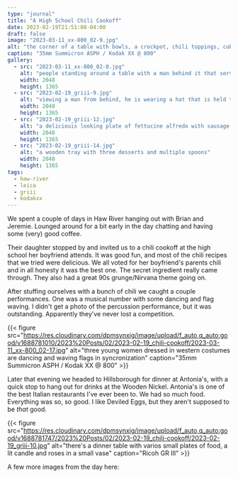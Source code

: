 ```yaml
---
type: "journal"
title: "A High School Chili Cookoff"
date: 2023-02-19T21:51:08-04:00
draft: false
image: "2023-03-11_xx-800_02-9.jpg"
alt: "the corner of a table with bowls, a crockpot, chili toppings, cubes of cornbread and a list of ingredients"
caption: "35mm Summicron ASPH / Kodak XX @ 800"
gallery:
  - src: "2023-03-11_xx-800_02-8.jpg"
    alt: "people standing around a table with a man behind it that serves chili. the man is eating a bowl of the chili himself"
    width: 2048
    height: 1365
  - src: "2023-02-19_griii-9.jpg"
    alt: "viewing a man from behind, he is wearing a hat that is held together with a string"
    width: 2048
    height: 1365
  - src: "2023-02-19_griii-12.jpg"
    alt: "a deliciouis looking plate of fettucine alfredo with sausage. there is a ball of fresh mozzarella on top"
    width: 2048
    height: 1365
  - src: "2023-02-19_griii-14.jpg"
    alt: "a wooden tray with three desserts and multiple spoons"
    width: 2048
    height: 1365
tags:
  - haw-river
  - leica
  - griii
  - kodakxx
---
```


We spent a couple of days in Haw River hanging out with Brian and Jeremie. Lounged around for a bit early in the day chatting and having some (very) good coffee.

Their daughter stopped by and invited us to a chili cookoff at the high school her boyfriend attends. It was good fun, and most of the chili recipes that we tried were delicious. We all voted for her boyfriend's parents chili and in all honesty it was the best one. The secret ingredient really came through. They also had a great 90s grunge/Nirvana theme going on.

After stuffing ourselves with a bunch of chili we caught a couple performances. One was a musical number with some dancing and flag waving. I didn't get a photo of the percussion performance, but it was outstanding. Apparently they've never lost a competition.

{{< figure src="https://res.cloudinary.com/dpmsynxig/image/upload/f_auto,q_auto:good/v1688781010/2023%20Posts/02/2023-02-19_chili-cookoff/2023-03-11_xx-800_02-17.jpg" alt="three young women dressed in western costumes are dancing and waving flags in syncronization" caption="35mm Summicron ASPH / Kodak XX @ 800" >}}

Later that evening we headed to Hillsborough for dinner at Antonia's, with a quick stop to hang out for drinks at the Wooden Nickel. Antonia's is one of the best Italian restaurants I've ever been to. We had so much food. Everything was so, so good. I like Deviled Eggs, but they aren't supposed to be _that_ good.

{{< figure src="https://res.cloudinary.com/dpmsynxig/image/upload/f_auto,q_auto:good/v1688781747/2023%20Posts/02/2023-02-19_chili-cookoff/2023-02-19_griii-10.jpg" alt="there's a dinner table with varios small plates of food, a lit candle and roses in a small vase" caption="Ricoh GR III" >}}

A few more images from the day here:
